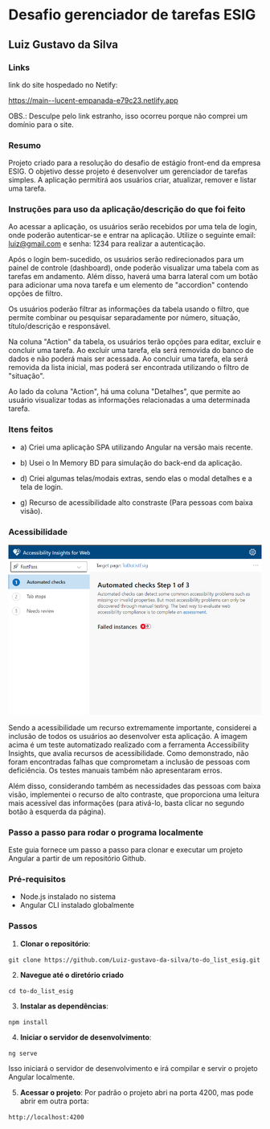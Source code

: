 # Desafio gerenciador de tarefas ESIG

## Luiz Gustavo da Silva

### Links

link do site hospedado no Netify:

https://main--lucent-empanada-e79c23.netlify.app

OBS.: Desculpe pelo link estranho, isso ocorreu porque não comprei um domínio para o site.

### Resumo

Projeto criado para a resolução do desafio de estágio front-end da empresa ESIG. O objetivo desse projeto é desenvolver um gerenciador de tarefas simples. A aplicação permitirá aos usuários criar,  atualizar, remover e listar uma tarefa.


### Instruções para uso da aplicação/descrição do que foi feito

Ao acessar a aplicação, os usuários serão recebidos por uma tela de login, onde poderão autenticar-se e entrar na aplicação. Utilize o seguinte email: luiz@gmail.com e senha: 1234 para realizar a autenticação.

Após o login bem-sucedido, os usuários serão redirecionados para um painel de controle (dashboard), onde poderão visualizar uma tabela com as tarefas em andamento. Além disso, haverá uma barra lateral com um botão para adicionar uma nova tarefa e um elemento de "accordion" contendo opções de filtro.

Os usuários poderão filtrar as informações da tabela usando o filtro, que permite combinar ou pesquisar separadamente por número, situação, título/descrição e responsável.

Na coluna "Action" da tabela, os usuários terão opções para editar, excluir e concluir uma tarefa. Ao excluir uma tarefa, ela será removida do banco de dados e não poderá mais ser acessada. Ao concluir uma tarefa, ela será removida da lista inicial, mas poderá ser encontrada utilizando o filtro de "situação".

Ao lado da coluna "Action", há uma coluna "Detalhes", que permite ao usuário visualizar todas as informações relacionadas a uma determinada tarefa.
  

### Itens feitos

- a) Criei uma aplicação SPA utilizando Angular na versão mais recente.

- b) Usei o In Memory BD para simulação do back-end da aplicação.

- d) Criei algumas telas/modais extras, sendo elas o modal detalhes e a tela de login.

- g) Recurso de acessibilidade alto constraste (Para pessoas com baixa visão).

### Acessibilidade

![Texto Alternativo](./src/assets/acessibilidade%20avalia%C3%A7%C3%A3o.png)

Sendo a acessibilidade um recurso extremamente importante, considerei a inclusão de todos os usuários ao desenvolver esta aplicação. A imagem acima é um teste automatizado realizado com a ferramenta Accessibility Insights, que avalia recursos de acessibilidade. Como demonstrado, não foram encontradas falhas que comprometam a inclusão de pessoas com deficiência. Os testes manuais também não apresentaram erros.

Além disso, considerando também as necessidades das pessoas com baixa visão, implementei o recurso de alto contraste, que proporciona uma leitura mais acessível das informações (para ativá-lo, basta clicar no segundo botão à esquerda da página).

### Passo a passo para rodar o programa localmente

Este guia fornece um passo a passo para clonar e executar um projeto Angular a partir de um repositório Github.

### Pré-requisitos

- Node.js instalado no sistema
- Angular CLI instalado globalmente

### Passos

1. **Clonar o repositório**:  

`git clone https://github.com/Luiz-gustavo-da-silva/to-do_list_esig.git`

2. **Navegue até o diretório criado**

`cd to-do_list_esig`

3. **Instalar as dependências**:

`npm install`

4. **Iniciar o servidor de desenvolvimento**:

`ng serve`

Isso iniciará o servidor de desenvolvimento e irá compilar e servir o projeto Angular localmente.

5. **Acessar o projeto**: Por padrão o projeto abri na porta 4200, mas pode abrir em outra porta:

`http://localhost:4200`


